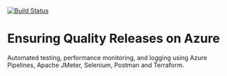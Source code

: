 [![Build Status](https://dev.azure.com/MudathirLawal/QualityReleases/_apis/build/status/mudathirlawal.ensuring-quality-releases-on-azure?branchName=ops)](https://dev.azure.com/MudathirLawal/QualityReleases/_build/latest?definitionId=1&branchName=ops)

# Ensuring Quality Releases on Azure
Automated testing, performance monitoring, and logging using Azure Pipelines, Apache JMeter, Selenium, Postman and Terraform.


